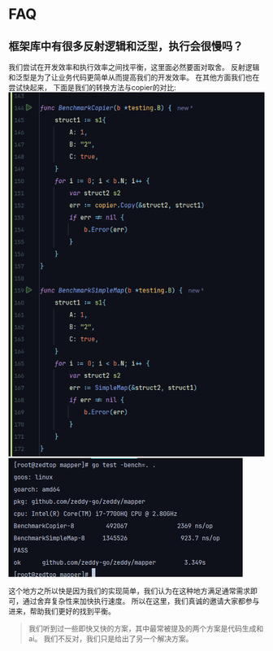 # FAQ

## 框架库中有很多反射逻辑和泛型，执行会很慢吗？
我们尝试在开发效率和执行效率之间找平衡，这里面必然要面对取舍。
反射逻辑和泛型是为了让业务代码更简单从而提高我们的开发效率。
在其他方面我们也在尝试快起来， 下面是我们的转换方法与copier的对比:
![code](img/benchmark1.png)
![result](img/benchmark2.png)

这个地方之所以快是因为我们的实现简单，我们认为在这种地方满足通常需求即可，通过舍弃复杂性来加快执行速度。
所以在这里，我们真诚的邀请大家都参与进来，帮助我们更好的找到平衡。

> 我们听到过一些即快又快的方案，其中最常被提及的两个方案是代码生成和ai。
> 我们不反对，我们只是给出了另一个解决方案。